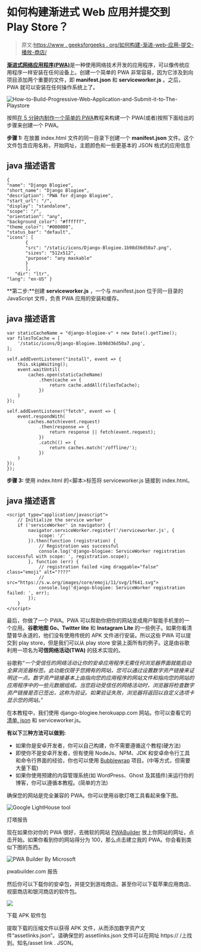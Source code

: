 # 如何构建渐进式 Web 应用并提交到 Play Store？

> 原文:[https://www . geeksforgeeks . org/如何构建-渐进-web-应用-提交-播放-商店/](https://www.geeksforgeeks.org/how-to-build-progressive-web-application-and-submit-it-to-the-play-store/)

[**渐进式网络应用程序(PWA)**](https://www.geeksforgeeks.org/general-introduction-to-progressive-web-appspwa/)是一种使用网络技术开发的应用程序，可以像传统应用程序一样安装在任何设备上。创建一个简单的 PWA 非常容易，因为它涉及到向项目添加两个重要的文件，即 **manifest.json** 和 **serviceworker.js** 。之后，PWA 就可以安装在任何操作系统上了。

![How-to-Build-Progressive-Web-Application-and-Submit-it-to-The-Playstore](img/358cf29750741f7f2dbb2f12cc26b327.png)

按照[在 5 分钟内制作一个简单的 PWA](https://www.geeksforgeeks.org/making-a-simple-pwa-under-5-minutes/)教程来构建一个 PWA(或者)按照下面给出的步骤来创建一个 PWA。

**步骤 1:** 在放置 index.html 文件的同一目录下创建一个 **manifest.json** 文件。这个文件包含应用名称，开始网址，主题颜色和一些更基本的 JSON 格式的应用信息

## java 描述语言

```
{ 
"name": "Django Blogiee", 
"short_name": "Django Blogiee", 
"description": "PWA for django Blogiee", 
"start_url": "/", 
"display": "standalone", 
"scope": "/", 
"orientation": "any", 
"background_color": "#ffffff", 
"theme_color": "#000000", 
"status_bar": "default", 
"icons": [
       {
       "src": "/static/icons/Django-Blogiee.1b98d36d50a7.png", 
       "sizes": "512x512", 
       "purpose": "any maskable"
       }
       ],
   "dir": "ltr", 
"lang": "en-US" }
```

**第二步:**创建 **serviceworker.js** ，一个与 manifest.json 位于同一目录的 JavaScript 文件，负责 PWA 应用的安装和缓存。

## java 描述语言

```
var staticCacheName = "django-blogiee-v" + new Date().getTime();
var filesToCache = [
    '/static/icons/Django-Blogiee.1b98d36d50a7.png',
];

self.addEventListener("install", event => {
    this.skipWaiting();
    event.waitUntil(
        caches.open(staticCacheName)
            .then(cache => {
                return cache.addAll(filesToCache);
            })
    )
});

self.addEventListener("fetch", event => {
    event.respondWith(
        caches.match(event.request)
            .then(response => {
                return response || fetch(event.request);
            })
            .catch(() => {
                return caches.match('/offline/');
            })
    )
});
});
```

**步骤 3:** 使用 index.html 的<脚本>标签将 serviceworker.js 链接到 index.html。

## java 描述语言

```
<script type="application/javascript">
    // Initialize the service worker
    if ('serviceWorker' in navigator) {
        navigator.serviceWorker.register('/serviceworker.js', {
            scope: '/'
        }).then(function (registration) {
            // Registration was successful
            console.log('django-blogiee: ServiceWorker registration successful with scope: ', registration.scope);
        }, function (err) {
            // registration failed <img draggable="false" class="emoji" alt="????" 
            // src="https://s.w.org/images/core/emoji/11/svg/1f641.svg">
            console.log('django-blogiee: ServiceWorker registration failed: ', err);
        });
    }
</script>
```

最后，你做了一个 PWA。PWA 可以帮助你把你的网站变成用户智能手机里的一个应用。**谷歌地图 Go、Twitter lite** 和 **Instagram Lite** 的一些例子。如果你看清楚普华永道的，他们没有使用传统的 APK 文件进行安装。所以这些 PWA 可以提交到 play store，但是我们可以从 play store 安装上面所有的例子。这是由谷歌利用一项名为**可信网络活动(TWA)** 的技术实现的。

谷歌称“*一个受信任的网络活动让你的安卓应用程序无需任何浏览器界面就能启动全屏浏览器标签。此功能仅限于您拥有的网站，您可以通过设置数字资产链接来证明这一点。数字资产链接基本上由指向您的应用程序的网站文件和指向您的网站的应用程序中的一些元数据组成。当您启动受信任的网络活动时，浏览器将检查数字资产链接是否已签出，这称为验证。如果验证失败，浏览器将返回以自定义选项卡显示您的网站。*”

在本教程中，我们使用 django-blogiee.herokuapp.com 网站。你可以查看它的[清单. json](https://django-blogiee.herokuapp.com/manifest.json) 和 serviceworker.js。

**有以下三种方法可以做到:**

*   如果你是安卓开发者，你可以自己构建，你不需要遵循这个教程(硬方法)
*   即使你不是安卓开发者，但有使用 NodeJs、NPM、JDK 和安卓命令行工具和命令行界面的经验，你也可以使用 [Bubblewrap](https://github.com/GoogleChromeLabs/bubblewrap) 项目。(中等方式，但需要大量下载)
*   如果你使用预建的内容管理系统(如 WordPress、Ghost 及其插件)来运行你的博客，你可以遵循本教程。(简单的方法)

确保您的网站是完全兼容的 PWA。你可以使用谷歌灯塔工具看起来像下图。

![Google LightHouse tool ](img/6bd510cf373dc4a4c6206270f9552edf.png)

灯塔报告

现在如果你对你的 PWA 很好，去微软的网站 [PWABuilder](https://www.pwabuilder.com/) 放上你网站的网址，点击开始。如果你看到你的网站得分为 100，那么点击建立我的 PWA。你会看到类似下图的东西。

![PWA Builder By Microsoft](img/8b687109e510fbd96aabd81a1835673b.png)

pwabuilder.com 报告

然后你可以下载你的安卓包，并提交到游戏商店。甚至你可以下载苹果应用商店、视窗商店和银河商店的软件包。

![](img/3fb6a52078c0ee281f8271fc91156ff1.png)

下载 APK 软件包

提取下载的压缩文件以获得 APK 文件，从而添加数字资产文件“assetlinks.json”。请确保您的 assetlinks.json 文件可以在网址 https:// <your domain="">/上找到。知名/asset link . JSON。</your>